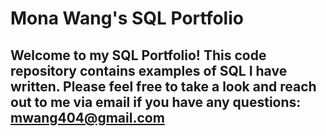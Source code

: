 # Mona Wang's SQL Portfolio

## Welcome to my SQL Portfolio! This code repository contains examples of SQL I have written. Please feel free to take a look and reach out to me via email if you have any questions: mwang404@gmail.com
